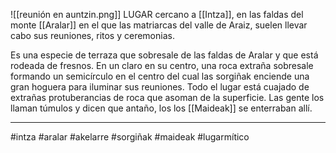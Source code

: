 ![[reunión en auntzin.png]]
LUGAR cercano a [[Intza]], en las faldas del monte [[Aralar]] en el que las matriarcas del valle de Araiz, suelen llevar cabo sus reuniones, ritos y ceremonias. 

Es una especie de terraza que sobresale de las faldas de Aralar y que está rodeada de fresnos. En un claro en su centro, una roca extraña sobresale formando un semicírculo en el centro del cual las sorgiñak enciende una gran hoguera para iluminar sus reuniones. Todo el lugar está cuajado de extrañas protuberancias de roca que asoman de la superficie. Las gente los llaman túmulos y dicen que antaño, los los [[Maideak]] se enterraban allí.

--- 
#intza #aralar #akelarre #sorgiñak #maideak #lugarmítico 

